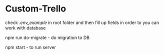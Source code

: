# Custom-Trello
check *.env_example* in root folder and then fill up fields in order to you can work with database

npm run do-migrate - do migration to DB

npm start - to run server